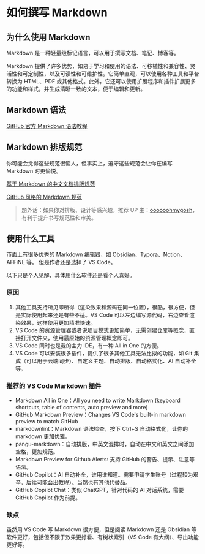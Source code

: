 # 如何撰写 Markdown

## 为什么使用 Markdown

Markdown 是一种轻量级标记语言，可以用于撰写文档、笔记、博客等。

Markdown 提供了许多优势，如易于学习和使用的语法、可移植性和兼容性、灵活性和可定制性，以及可读性和可维护性。它简单直观，可以使用各种工具和平台转换为 HTML、PDF 或其他格式。此外，它还可以使用扩展程序和插件扩展更多的功能和样式，并生成清晰一致的文本，便于编辑和更新。

## Markdown 语法

[GitHub 官方 Markdown 语法教程](https://docs.github.com/zh/get-started/writing-on-github/getting-started-with-writing-and-formatting-on-github/basic-writing-and-formatting-syntax)

## Markdown 排版规范

你可能会觉得这些规范很恼人，但事实上，遵守这些规范会让你在编写 Markdown 时更愉悦。

[基于 Markdown 的中文文档排版规范](https://zhuanlan.zhihu.com/p/144446995)

[GitHub 风格的 Markdown 规范](https://gfm.docschina.org/zh-hans/)

> 题外话：如果你对排版、设计等感兴趣，推荐 UP 主：[oooooohmygosh](https://space.bilibili.com/38053181)，有利于提升书写规范性和审美。

## 使用什么工具

市面上有很多优秀的 Markdown 编辑器，如 Obsidian、Typora、Notion、AFFiNE 等。
但是作者还是选择了 VS Code。

以下只是个人见解，具体用什么软件还是看个人喜好。

### 原因

1. 其他工具支持所见即所得（渲染效果和源码在同一位置），很酷，很方便，但是实际使用起来还是有些不适。VS Code 可以左边编写源代码，右边查看渲染效果，这样使用更加精准快速。
2. VS Code 的资源管理器或者说项目模式更加简单，无需创建仓库等概念，直接打开文件夹，使用最原始的资源管理概念即可。
3. VS Code 同时也是我的主力 IDE，有一种 All in One 的方便。
4. VS Code 可以安装很多插件，提供了很多其他工具无法比拟的功能，如 Git 集成（可以用于云端同步）、自定义主题、自动排版、自动格式化、AI 自动补全等。

### 推荐的 VS Code Markdown 插件

- Markdown All in One：All you need to write Markdown (keyboard shortcuts, table of contents, auto preview and more)
- GitHub Markdown Preview：Changes VS Code's built-in markdown preview to match GitHub
- markdownlint：Markdown 语法检查，按下 Ctrl+S 自动格式化，让你的 markdown 更加优雅。
- pangu-markdown：自动排版，中英文混排时，自动在中文和英文之间添加空格，更加规范。
- Markdown Preview for Github Alerts: 支持 GitHub 的警告、提示、注意等语法。
- GitHub Copilot：AI 自动补全，谁用谁知道。需要申请学生账号（过程较为艰辛，后续可能会出教程）。当然也有其他代替品。
- GitHub Copilot Chat：类似 ChatGPT，针对代码的 AI 对话系统，需要 GitHub Copilot 作为前提。

### 缺点

虽然用 VS Code 写 Markdown 很方便，但是阅读 Markdown 还是 Obsidian 等软件更好，包括但不限于效果更好看、有树状索引（VS Code 有大纲）、导出功能更好等。
